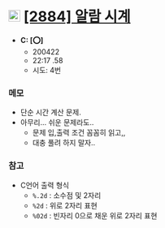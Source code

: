 # <img src='https://doky.space/assets/icpclev/b3.svg' height=23px> [[2884] 알람 시계](http://icpc.me/2884)

- **C: [:o:]**
  - 200422
  - 22:17 .58
  - 시도: 4번

### 메모
 - 단순 시간 계산 문제.
 - 아무리... 쉬운 문제라도..
    - 문제 입,출력 조건 꼼꼼히 읽고,,
    - 대충 풀려 하지 말자..

### 참고
 - C언어 출력 형식
    - `%.2d` : 소수점 및 2자리
    - `%2d` : 위로 2자리 표현
    - `%02d` : 빈자리 0으로 채운 위로 2자리 표현

